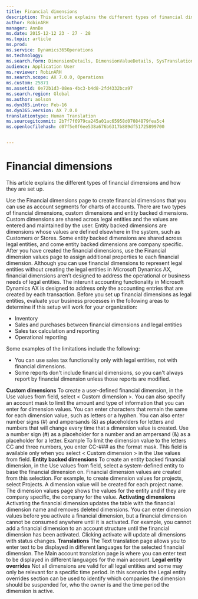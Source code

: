 ```yaml
---
title: Financial dimensions
description: This article explains the different types of financial dimensions and how they are set up.
author: RobinARH
manager: AnnBe
ms.date: 2015-12-12 23 - 27 - 28
ms.topic: article
ms.prod: 
ms.service: Dynamics365Operations
ms.technology: 
ms.search.form: DimensionDetails, DimensionValueDetails, SysTranslationDetail
audience: Application User
ms.reviewer: RobinARH
ms.search.scope: AX 7.0.0, Operations
ms.custom: 25871
ms.assetid: 0e72b1d3-08ea-4bc3-b4d8-2fd4332bca97
ms.search.region: Global
ms.author: aolson
ms.dyn365.intro: Feb-16
ms.dyn365.version: AX 7.0.0
translationtype: Human Translation
ms.sourcegitcommit: 2b7f7f6979ca245a01ac65958d07084879fea5c4
ms.openlocfilehash: d07f5e0f6ee538a676b6317b889df51725899700


---
```


# <a name="financial-dimensions"></a>Financial dimensions

This article explains the different types of financial dimensions and how they are set up.

Use the Financial dimensions page to create financial dimensions that you can use as account segments for charts of accounts. There are two types of financial dimensions, custom dimensions and entity backed dimensions. Custom dimensions are shared across legal entities and the values are entered and maintained by the user. Entity backed dimensions are dimensions whose values are defined elsewhere in the system, such as Customers or Stores. Some entity backed dimensions are shared across legal entities, and come entity backed dimensions are company specific. After you have created the financial dimensions, use the Financial dimension values page to assign additional properties to each financial dimension. Although you can use financial dimensions to represent legal entities without creating the legal entities in Microsoft Dynamics AX, financial dimensions aren’t designed to address the operational or business needs of legal entities. The interunit accounting functionality in Microsoft Dynamics AX is designed to address only the accounting entries that are created by each transaction. Before you set up financial dimensions as legal entities, evaluate your business processes in the following areas to determine if this setup will work for your organization:
-   Inventory
-   Sales and purchases between financial dimensions and legal entities
-   Sales tax calculation and reporting
-   Operational reporting

Some examples of the limitations include the following:
-   You can use sales tax functionality only with legal entities, not with financial dimensions.
-   Some reports don't include financial dimensions, so you can't always report by financial dimension unless those reports are modified.

**Custom dimensions** To create a user-defined financial dimension, in the Use values from field, select &lt; Custom dimension &gt;. You can also specify an account mask to limit the amount and type of information that you can enter for dimension values. You can enter characters that remain the same for each dimension value, such as letters or a hyphen. You can also enter number signs (\#) and ampersands (&) as placeholders for letters and numbers that will change every time that a dimension value is created. Use a number sign (\#) as a placeholder for a number and an ampersand (&) as a placeholder for a letter. Example To limit the dimension value to the letters CC and three numbers, you enter CC-\#\#\# as the format mask. This field is available only when you select &lt; Custom dimension &gt; in the Use values from field. **Entity backed dimensions** To create an entity backed financial dimension, in the Use values from field, select a system-defined entity to base the financial dimension on. Financial dimension values are created from this selection. For example, to create dimension values for projects, select Projects. A dimension value will be created for each project name. The dimension values page shows the values for the entity and if they are company specific, the company for the value. **Activating dimensions** Activating the financial dimension updates the table with the financial dimension name and removes deleted dimensions. You can enter dimension values before you activate a financial dimension, but a financial dimension cannot be consumed anywhere until it is activated. For example, you cannot add a financial dimension to an account structure until the financial dimension has been activated. Clicking activate will update all dimensions with status changes. **Translations** The Text translation page allows you to enter text to be displayed in different languages for the selected financial dimension. The Main account translation page is where you can enter text to be displayed in different languages for the main account. **Legal entity overrides** Not all dimensions are valid for all legal entities and some may only be relevant for a specific time period. In this scenario the Legal entity overrides section can be used to identify which companies the dimension should be suspended for, who the owner is and the time period the dimension is active.






<!--HONumber=Feb17_HO3-->


